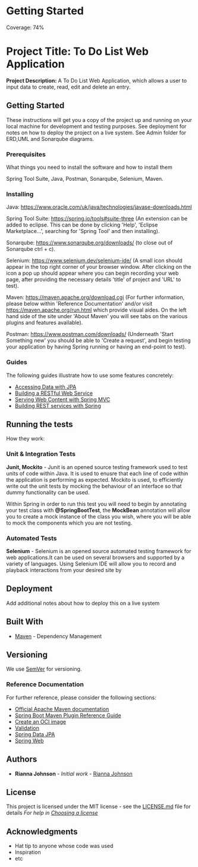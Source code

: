# Getting Started
Coverage: 74%
# Project Title: To Do List Web Application
**Project Description:** A To Do List Web Application, which allows a user to input data to create, read, edit and delete an entry.

## Getting Started
These instructions will get you a copy of the project up and running on your local machine 
for development and testing purposes. See deployment for notes on how to deploy the project on a live system.
See Admin folder for ERD,UML and Sonarqube diagrams.

### Prerequisites
What things you need to install the software and how to install them

Spring Tool Suite, 
Java, 
Postman, 
Sonarqube,
Selenium, 
Maven.

### Installing
Java: https://www.oracle.com/uk/java/technologies/javase-downloads.html

Spring Tool Suite: https://spring.io/tools#suite-three (An extension can be added to eclipse. This can be done by
clicking 'Help', 'Eclipse Marketplace...', searching for 'Spring Tool' and then installing).

Sonarqube: https://www.sonarqube.org/downloads/ (to close out of Sonarqube ctrl + c).

Selenium: https://www.selenium.dev/selenium-ide/ (A small icon should appear in the top right corner of your 
browser window. After clicking on the icon a pop up should appear where you can begin recording your web page,
after providing the necessary details 'title' of project and 'URL' to test).

Maven: https://maven.apache.org/download.cgi (For further information, please below within 'Reference Documentation'
and/or visit https://maven.apache.org/run.html which provide visual aides. On the left hand side of the site under 'About Maven'
you will see tabs on the various plugins and features available).

Postman: https://www.postman.com/downloads/ (Underneath 'Start Something new' you should be able to 'Create a request', and begin 
testing your application by having Spring running or having an end-point to test).

### Guides
The following guides illustrate how to use some features concretely:

* [Accessing Data with JPA](https://spring.io/guides/gs/accessing-data-jpa/)
* [Building a RESTful Web Service](https://spring.io/guides/gs/rest-service/)
* [Serving Web Content with Spring MVC](https://spring.io/guides/gs/serving-web-content/)
* [Building REST services with Spring](https://spring.io/guides/tutorials/bookmarks/)


## Running the tests
How they work:
### Unit & Integration Tests 

**Junit, Mockito** - Junit is an opened source testing framework used to test units of code within Java. 
It is used to enusre that each line of code within the application is performing as expected. Mockito is used,
to efficiently write out the unit tests by mocking the behaviour of an interface so that dummy functionality 
can be used.

Within Spring in order to run this test you will need to begin by annotating your test class with **@SpringBootTest**,
the **MockBean** annotation will allow you to create a mock instance of the class you wish, where you will be able to mock 
the components which you are not testing.

### Automated Tests 
**Selenium** - Selenium is an opened source automated testing framework for web applications.It can be used on several browsers
and supported by a variety of languages. 
Using Selenium IDE will allow you to record and playback interactions from your desired site by 

## Deployment
Add additional notes about how to deploy this on a live system

## Built With
* [Maven](https://maven.apache.org/) - Dependency Management

## Versioning
We use [SemVer](http://semver.org/) for versioning.

### Reference Documentation
For further reference, please consider the following sections:

* [Official Apache Maven documentation](https://maven.apache.org/guides/index.html)
* [Spring Boot Maven Plugin Reference Guide](https://docs.spring.io/spring-boot/docs/2.4.2/maven-plugin/reference/html/)
* [Create an OCI image](https://docs.spring.io/spring-boot/docs/2.4.2/maven-plugin/reference/html/#build-image)
* [Validation](https://docs.spring.io/spring-boot/docs/2.4.2/reference/htmlsingle/#boot-features-validation)
* [Spring Data JPA](https://docs.spring.io/spring-boot/docs/2.4.2/reference/htmlsingle/#boot-features-jpa-and-spring-data)
* [Spring Web](https://docs.spring.io/spring-boot/docs/2.4.2/reference/htmlsingle/#boot-features-developing-web-applications)


## Authors
* **Rianna Johnson** - *Initial work* - [Rianna Johnson](https://github.com/RQAJohnson)
## License
This project is licensed under the MIT license - see the [LICENSE.md](LICENSE.md) file for details 
*For help in [Choosing a license](https://choosealicense.com/)*
## Acknowledgments
* Hat tip to anyone whose code was used
* Inspiration
* etc
